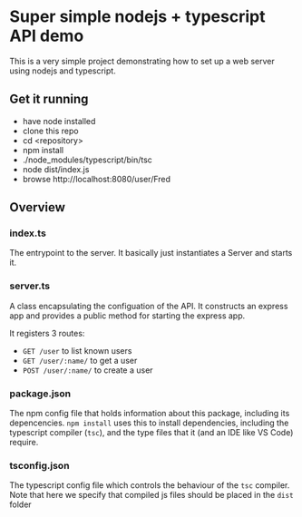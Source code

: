 # Super simple nodejs + typescript API demo
This is a very simple project demonstrating how to set up a web server using nodejs and typescript. 

## Get it running
- have node installed
- clone this repo
- cd \<repository\>
- npm install 
- ./node_modules/typescript/bin/tsc 
- node dist/index.js
- browse http://localhost:8080/user/Fred

## Overview

### index.ts
The entrypoint to the server. It basically just instantiates a Server and starts it.
### server.ts
A class encapsulating the configuation of the API. It constructs an express app and provides a public method for starting the express app.

It registers 3 routes:
- `GET /user` to list known users
- `GET /user/:name/` to get a user
- `POST /user/:name/` to create a user

### package.json
The npm config file that holds information about this package, including its depencencies. `npm install` uses this to install dependencies, including the typescript compiler (`tsc`), and the type files that it (and an IDE like VS Code) require.
### tsconfig.json
The typescript config file which controls the behaviour of the `tsc` compiler. Note that here we specify that compiled js files should be placed in the `dist` folder
